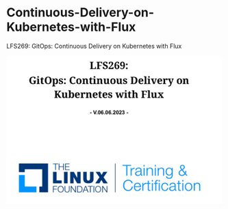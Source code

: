 # Continuous-Delivery-on-Kubernetes-with-Flux
LFS269: GitOps: Continuous Delivery on Kubernetes with Flux

![Continuous Delivery on Kubernetes with Flux](image.png)
